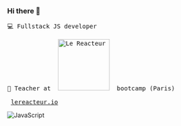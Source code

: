 ### Hi there 👋

<pre>💻 Fullstack JS developer

🏫 Teacher at  <img
  width="120"
  alt="Le Reacteur - Bootcamp Paris"
  src="https://www.lereacteur.io/logo-le-reacteur-2.png">  bootcamp (Paris) 
  
 <a href="https://www.lereacteur.io/">lereacteur.io</a>
</pre>

<img
  alt="JavaScript"
 src="https://res.cloudinary.com/brice/image/upload/v1594384710/mern.jpg">
 

